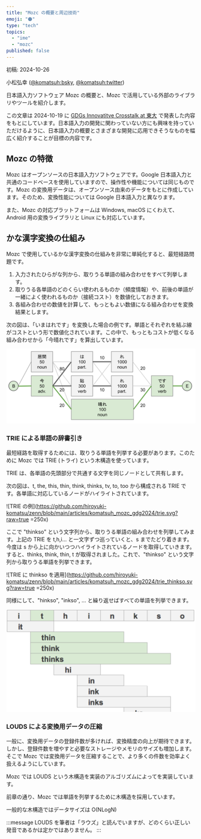 ```yaml
---
title: "Mozc の概要と周辺技術"
emoji: "🟠"
type: "tech"
topics:
  - "ime"
  - "mozc"
published: false
---
```


初稿: 2024-10-26

小松弘幸 ([@komatsuh:bsky](https://bsky.app/profile/komatsuh.bsky.social), [@komatsuh:twitter](https://twitter.com/komatsuh))

日本語入力ソフトウェア Mozc の概要と、Mozc で活用している外部のライブラリやツールを紹介します。

この文章は 2024-10-19 に [GDGs Innovatitve Crosstalk at 東大](https://gdgkwansai.connpass.com/event/329411/) で発表した内容をもとにしています。日本語入力の開発に関わっていない方にも興味を持っていただけるように、日本語入力の概要とさまざまな開発に応用できそうなものを幅広く紹介することが目標の内容です。


## Mozc の特徴

Mozc はオープンソースの日本語入力ソフトウェアです。Google 日本語入力と共通のコードベースを使用していますので、操作性や機能については同じものです。Mozc の変換用データは、オープンソース由来のデータをもとに作成しています。そのため、変換性能については Google 日本語入力と異なります。

また、Mozc の対応プラットフォームは Windows, macOS にくわえて、Android 用の変換ライブラリと Linux にも対応しています。


## かな漢字変換の仕組み

Mozc で使用しているかな漢字変換の仕組みを非常に単純化すると、最短経路問題です。

1. 入力されたひらがな列から、取りうる単語の組み合わせをすべて列挙します。
2. 取りうる各単語のどのくらい使われるものか（頻度情報）や、前後の単語が一緒によく使われるものか（接続コスト）を数値化しておきます。
3. 各組み合わせの数値を計算して、もっともよい数値になる組み合わせを変換結果とします。

次の図は、「いまはれです」を変換した場合の例です。単語とそれぞれを結ぶ線がコストという形で数値化されています。この中で、もっともコストが低くなる組み合わせから「今晴れです」を算出しています。

![組み合わせから「いまはれです」を「今晴れです」に変換する例](https://github.com/hiroyuki-komatsu/zenn/blob/main/articles/komatsuh_mozc_gdg2024/lattice.svg?raw=true)


### TRIE による単語の辞書引き

最短経路を取得するためには、取りうる単語を列挙する必要があります。このために Mozc では TRIE (トライ) という木構造を使っています。

TRIE は、各単語の先頭部分で共通する文字を同じノードとして共有します。

次の図は、t, the, this, thin, think, thinks, tv, to, too から構成される TRIE です。各単語に対応しているノードがハイライトされています。

![TRIE の例](https://github.com/hiroyuki-komatsu/zenn/blob/main/articles/komatsuh_mozc_gdg2024/trie.svg?raw=true =250x)

ここで "thinkso" という文字列から、取りうる単語の組み合わせを列挙してみます。上記の TRIE を t,h,i... と一文字ずつ巡っていくと、s までたどり着きます。今度は s から上に向かいつつハイライトされているノードを取得していきます。すると、thinks, think, thin, t が取得されました。これで、"thinkso" という文字列から取りうる単語を列挙できます。

![TRIE に thinkso を適用](https://github.com/hiroyuki-komatsu/zenn/blob/main/articles/komatsuh_mozc_gdg2024/trie_thinkso.svg?raw=true =250x)

同様にして、"hinkso", "inkso", ... と繰り返せばすべての単語を列挙できます。

![ithinkso の列挙](https://github.com/hiroyuki-komatsu/zenn/blob/main/articles/komatsuh_mozc_gdg2024/lattice_thinkso.png?raw=true)


### LOUDS による変換用データの圧縮

一般に、変換用データの登録件数が多ければ、変換精度の向上が期待できます。しかし、登録件数を増やすと必要なストレージやメモリのサイズも増加します。そこで Mozc では変換用データを圧縮することで、より多くの件数を効率よく扱えるようにしています。

Mozc では LOUDS という木構造を実装のアルゴリズムによってを実装しています。


前章の通り、Mozc では単語を列挙するために木構造を採用しています。

一般的な木構造ではデータサイズは O(NLogN) 




:::message
LOUDS を筆者は「ラウズ」と読んでいますが、どのくらい正しい発音であるかは定かではありません。
:::
